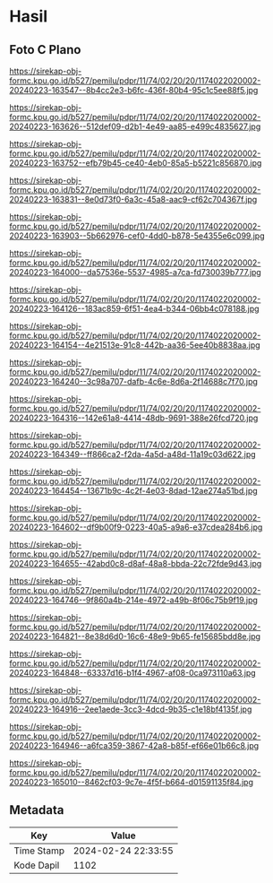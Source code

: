 # Hasil

## Foto C Plano

https://sirekap-obj-formc.kpu.go.id/b527/pemilu/pdpr/11/74/02/20/20/1174022020002-20240223-163547--8b4cc2e3-b6fc-436f-80b4-95c1c5ee88f5.jpg

https://sirekap-obj-formc.kpu.go.id/b527/pemilu/pdpr/11/74/02/20/20/1174022020002-20240223-163626--512def09-d2b1-4e49-aa85-e499c4835627.jpg

https://sirekap-obj-formc.kpu.go.id/b527/pemilu/pdpr/11/74/02/20/20/1174022020002-20240223-163752--efb79b45-ce40-4eb0-85a5-b5221c856870.jpg

https://sirekap-obj-formc.kpu.go.id/b527/pemilu/pdpr/11/74/02/20/20/1174022020002-20240223-163831--8e0d73f0-6a3c-45a8-aac9-cf62c704367f.jpg

https://sirekap-obj-formc.kpu.go.id/b527/pemilu/pdpr/11/74/02/20/20/1174022020002-20240223-163903--5b662976-cef0-4dd0-b878-5e4355e6c099.jpg

https://sirekap-obj-formc.kpu.go.id/b527/pemilu/pdpr/11/74/02/20/20/1174022020002-20240223-164000--da57536e-5537-4985-a7ca-fd730039b777.jpg

https://sirekap-obj-formc.kpu.go.id/b527/pemilu/pdpr/11/74/02/20/20/1174022020002-20240223-164126--183ac859-6f51-4ea4-b344-06bb4c078188.jpg

https://sirekap-obj-formc.kpu.go.id/b527/pemilu/pdpr/11/74/02/20/20/1174022020002-20240223-164154--4e21513e-91c8-442b-aa36-5ee40b8838aa.jpg

https://sirekap-obj-formc.kpu.go.id/b527/pemilu/pdpr/11/74/02/20/20/1174022020002-20240223-164240--3c98a707-dafb-4c6e-8d6a-2f14688c7f70.jpg

https://sirekap-obj-formc.kpu.go.id/b527/pemilu/pdpr/11/74/02/20/20/1174022020002-20240223-164316--142e61a8-4414-48db-9691-388e26fcd720.jpg

https://sirekap-obj-formc.kpu.go.id/b527/pemilu/pdpr/11/74/02/20/20/1174022020002-20240223-164349--ff866ca2-f2da-4a5d-a48d-11a19c03d622.jpg

https://sirekap-obj-formc.kpu.go.id/b527/pemilu/pdpr/11/74/02/20/20/1174022020002-20240223-164454--13671b9c-4c2f-4e03-8dad-12ae274a51bd.jpg

https://sirekap-obj-formc.kpu.go.id/b527/pemilu/pdpr/11/74/02/20/20/1174022020002-20240223-164602--df9b00f9-0223-40a5-a9a6-e37cdea284b6.jpg

https://sirekap-obj-formc.kpu.go.id/b527/pemilu/pdpr/11/74/02/20/20/1174022020002-20240223-164655--42abd0c8-d8af-48a8-bbda-22c72fde9d43.jpg

https://sirekap-obj-formc.kpu.go.id/b527/pemilu/pdpr/11/74/02/20/20/1174022020002-20240223-164746--9f860a4b-214e-4972-a49b-8f06c75b9f19.jpg

https://sirekap-obj-formc.kpu.go.id/b527/pemilu/pdpr/11/74/02/20/20/1174022020002-20240223-164821--8e38d6d0-16c6-48e9-9b65-fe15685bdd8e.jpg

https://sirekap-obj-formc.kpu.go.id/b527/pemilu/pdpr/11/74/02/20/20/1174022020002-20240223-164848--63337d16-b1f4-4967-af08-0ca973110a63.jpg

https://sirekap-obj-formc.kpu.go.id/b527/pemilu/pdpr/11/74/02/20/20/1174022020002-20240223-164916--2ee1aede-3cc3-4dcd-9b35-c1e18bf4135f.jpg

https://sirekap-obj-formc.kpu.go.id/b527/pemilu/pdpr/11/74/02/20/20/1174022020002-20240223-164946--a6fca359-3867-42a8-b85f-ef66e01b66c8.jpg

https://sirekap-obj-formc.kpu.go.id/b527/pemilu/pdpr/11/74/02/20/20/1174022020002-20240223-165010--8462cf03-9c7e-4f5f-b664-d01591135f84.jpg


## Metadata

| Key        | Value               |
| ---------- | ------------------- |
| Time Stamp | 2024-02-24 22:33:55 |
| Kode Dapil | 1102                |



